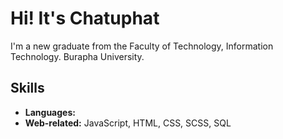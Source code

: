 # Hi! It's Chatuphat 
I'm a new graduate from the Faculty of Technology, Information Technology. Burapha University. 

## Skills
- **Languages:**
 - **Web-related:** JavaScript, HTML, CSS, SCSS, SQL

